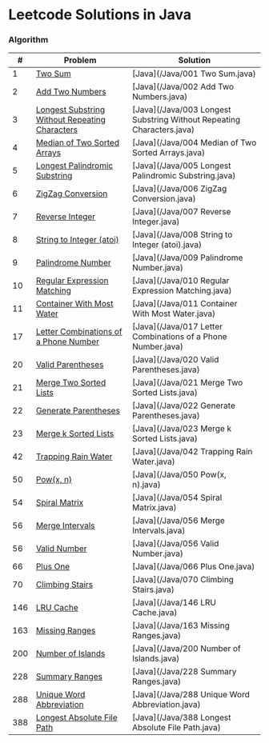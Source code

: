 # Leetcode Solutions in Java
### Algorithm
| # | Problem | Solution |
|---| ----- | -------- |
|1|[Two Sum](https://leetcode.com/problems/two-sum/)|[Java](/Java/001 Two Sum.java)|
|2|[Add Two Numbers](https://leetcode.com/problems/add-two-numbers/)|[Java](/Java/002 Add Two Numbers.java)|
|3|[Longest Substring Without Repeating Characters](https://leetcode.com/problems/longest-substring-without-repeating-characters/)|[Java](/Java/003 Longest Substring Without Repeating Characters.java)|
|4|[Median of Two Sorted Arrays](https://leetcode.com/problems/median-of-two-sorted-arrays/)|[Java](/Java/004 Median of Two Sorted Arrays.java)|
|5|[Longest Palindromic Substring](https://leetcode.com/problems/longest-palindromic-substring/)|[Java](/Java/005 Longest Palindromic Substring.java)|
|6|[ZigZag Conversion](https://leetcode.com/problems/zigzag-conversion/)|[Java](/Java/006 ZigZag Conversion.java)|
|7|[Reverse Integer](https://leetcode.com/problems/reverse-integer/)|[Java](/Java/007 Reverse Integer.java)|
|8|[String to Integer (atoi)](https://leetcode.com/problems/string-to-integer-atoi/)|[Java](/Java/008 String to Integer (atoi).java)|
|9|[Palindrome Number](https://leetcode.com/problems/palindrome-number/)|[Java](/Java/009 Palindrome Number.java)|
|10|[Regular Expression Matching](https://leetcode.com/problems/regular-expression-matching/)|[Java](/Java/010 Regular Expression Matching.java)|
|11|[Container With Most Water](https://leetcode.com/problems/container-with-most-water/)|[Java](/Java/011 Container With Most Water.java)|
|17|[Letter Combinations of a Phone Number](https://leetcode.com/problems/letter-combinations-of-a-phone-number/)|[Java](/Java/017 Letter Combinations of a Phone Number.java)|
|20|[Valid Parentheses](https://leetcode.com/problems/valid-parentheses/)|[Java](/Java/020 Valid Parentheses.java)|
|21|[Merge Two Sorted Lists](https://leetcode.com/problems/merge-two-sorted-lists/)|[Java](/Java/021 Merge Two Sorted Lists.java)|
|22|[Generate Parentheses](https://leetcode.com/problems/generate-parentheses/)|[Java](/Java/022 Generate Parentheses.java)|
|23|[Merge k Sorted Lists](https://leetcode.com/problems/merge-k-sorted-lists/)|[Java](/Java/023 Merge k Sorted Lists.java)|
|42|[Trapping Rain Water](https://leetcode.com/problems/trapping-rain-water/)|[Java](/Java/042 Trapping Rain Water.java)|
|50|[Pow(x, n)](https://leetcode.com/problems/powx-n/)|[Java](/Java/050 Pow(x, n).java)|
|54|[Spiral Matrix](https://leetcode.com/problems/spiral-matrix/)|[Java](/Java/054 Spiral Matrix.java)|
|56|[Merge Intervals](https://leetcode.com/problems/merge-intervals/)|[Java](/Java/056 Merge Intervals.java)|
|56|[Valid Number](https://leetcode.com/problems/valid-number/)|[Java](/Java/056 Valid Number.java)|
|66|[Plus One](https://leetcode.com/problems/plus-one/)|[Java](/Java/066 Plus One.java)|
|70|[Climbing Stairs](https://leetcode.com/problems/climbing-stairs/)|[Java](/Java/070 Climbing Stairs.java)|
|146|[LRU Cache](https://leetcode.com/problems/lru-cache/)|[Java](/Java/146 LRU Cache.java)|
|163|[Missing Ranges](https://leetcode.com/problems/missing-ranges/)|[Java](/Java/163 Missing Ranges.java)|
|200|[Number of Islands](https://leetcode.com/problems/number-of-islands/)|[Java](/Java/200 Number of Islands.java)|
|228|[Summary Ranges](https://leetcode.com/problems/summary-ranges/)|[Java](/Java/228 Summary Ranges.java)|
|288|[Unique Word Abbreviation](https://leetcode.com/problems/unique-word-abbreviation/)|[Java](/Java/288 Unique Word Abbreviation.java)|
|388|[Longest Absolute File Path](https://leetcode.com/problems/longest-absolute-file-path/)|[Java](/Java/388 Longest Absolute File Path.java)|
